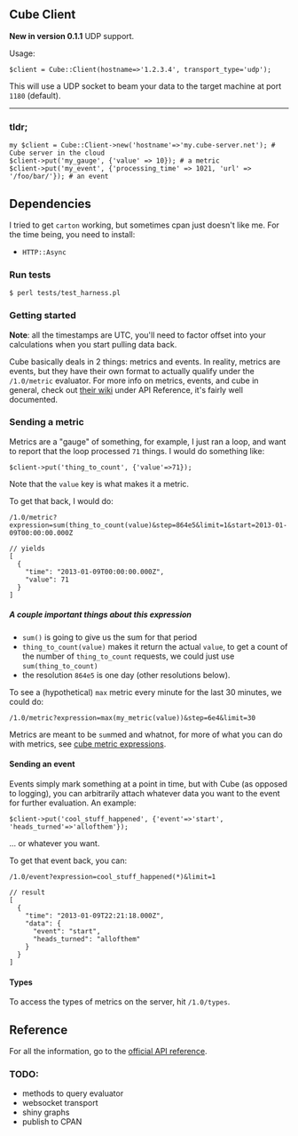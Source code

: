 Cube Client
---
**New in version 0.1.1** UDP support.

Usage:
```
$client = Cube::Client(hostname=>'1.2.3.4', transport_type='udp');
```
This will use a UDP socket to beam your data to the target machine at port `1180` (default).


---

### tldr;
```
my $client = Cube::Client->new('hostname'=>'my.cube-server.net'); # Cube server in the cloud
$client->put('my_gauge', {'value' => 10}); # a metric
$client->put('my_event', {'processing_time' => 1021, 'url' => '/foo/bar/'}); # an event

```

## Dependencies
I tried to get `carton` working, but sometimes cpan just doesn't like me. For the time
being, you need to install:

* `HTTP::Async`


### Run tests
```
$ perl tests/test_harness.pl
```

### Getting started

**Note**: all the timestamps are UTC, you'll need to factor offset into your calculations
when you start pulling data back.

Cube basically deals in 2 things: metrics and events. In reality, metrics are events, but they 
have their own format to actually qualify under the `/1.0/metric` evaluator. For more info on
metrics, events, and cube in general, check out [their wiki](https://github.com/square/cube/wiki)
under API Reference, it's fairly well documented.

### Sending a metric
Metrics are a "gauge" of something, for example, I just ran a loop, and want to report that the 
loop processed `71` things. I would do something like:

```
$client->put('thing_to_count', {'value'=>71});
```
Note that the `value` key is what makes it a metric. 


To get that back, I would do:

```
/1.0/metric?expression=sum(thing_to_count(value)&step=864e5&limit=1&start=2013-01-09T00:00:00.000Z

// yields
[
  {
    "time": "2013-01-09T00:00:00.000Z",
    "value": 71
  }
]

```
##### A couple important things about this expression

 * `sum()` is going to give us the sum for that period
 * `thing_to_count(value)` makes it return the actual `value`, to get a count of the number of `thing_to_count` requests, we could just use `sum(thing_to_count)`
 * the resolution `864e5` is one day (other resolutions below).

To see a (hypothetical) `max` metric every minute for the last 30 minutes, we could do:

```
/1.0/metric?expression=max(my_metric(value))&step=6e4&limit=30
```

Metrics are meant to be `sum`med and whatnot, for more of what you can do with metrics, see
[cube metric expressions](https://github.com/square/cube/wiki/Queries).


#### Sending an event
Events simply mark something at a point in time, but with Cube (as opposed to logging), you can
arbitrarily attach whatever data you want to the event for further evaluation. An example:

```
$client->put('cool_stuff_happened', {'event'=>'start', 'heads_turned'=>'allofthem'});
```
... or whatever you want.

To get that event back, you can:

```
/1.0/event?expression=cool_stuff_happened(*)&limit=1

// result
[
  {
    "time": "2013-01-09T22:21:18.000Z",
    "data": {
      "event": "start",
      "heads_turned": "allofthem"
    }
  }
]

```

#### Types
To access the types of metrics on the server, hit `/1.0/types`.


## Reference
For all the information, go to the [official API reference](https://github.com/square/cube/wiki/API-Reference).


### TODO:

 * methods to query evaluator
 * websocket transport
 * shiny graphs
 * publish to CPAN
